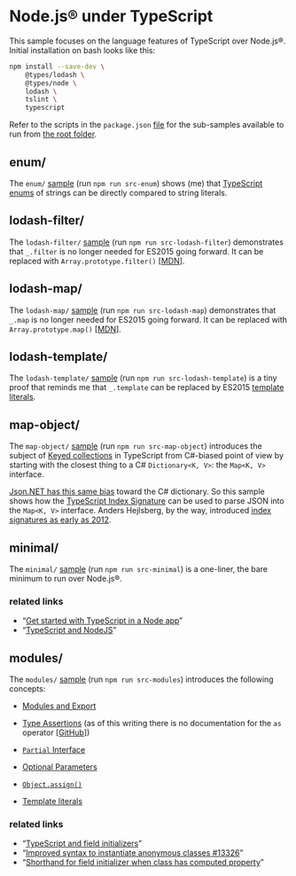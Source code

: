 # Node.js® under TypeScript

This sample focuses on the language features of TypeScript over Node.js®. Initial installation on bash looks like this:

```bash
npm install --save-dev \
    @types/lodash \
    @types/node \
    lodash \
    tslint \
    typescript
```

Refer to the scripts in the `package.json` [file](./package.json) for the sub-samples available to run from [the root folder](../typescript).

## enum/

The `enum/` [sample](./src/enum) (run `npm run src-enum`) shows (me) that [TypeScript enums](https://www.typescriptlang.org/docs/handbook/enums.html) of strings can be directly compared to string literals.

## lodash-filter/

The `lodash-filter/` [sample](./src/lodash-filter) (run `npm run src-lodash-filter`) demonstrates that `_.filter` is no longer needed for ES2015 going forward. It can be replaced with `Array.prototype.filter()` [[MDN](https://developer.mozilla.org/en-US/docs/Web/JavaScript/Reference/Global_Objects/Array/filter)].

## lodash-map/

The `lodash-map/` [sample](./src/lodash-map) (run `npm run src-lodash-map`) demonstrates that `_.map` is no longer needed for ES2015 going forward. It can be replaced with `Array.prototype.map()` [[MDN](https://developer.mozilla.org/en-US/docs/Web/JavaScript/Reference/Global_Objects/Array/map)].

## lodash-template/

The `lodash-template/` [sample](./src/lodash-template) (run `npm run src-lodash-template`) is a tiny proof that reminds me that `_.template` can be replaced by ES2015 [template literals](https://developer.mozilla.org/en-US/docs/Web/JavaScript/Reference/Template_literals).

## map-object/

The `map-object/` [sample](./src/map-object) (run `npm run src-map-object`) introduces the subject of [Keyed collections](https://developer.mozilla.org/en-US/docs/Web/JavaScript/Guide/Keyed_collections) in TypeScript from C#-biased point of view by starting with the closest thing to a C# `Dictionary<K, V>`: the `Map<K, V>` interface.

[Json.NET has this same bias](https://www.newtonsoft.com/json/help/html/SerializeDictionary.htm) toward the C# dictionary. So this sample shows how the [TypeScript Index Signature](https://basarat.gitbooks.io/typescript/docs/types/index-signatures.html) can be used to parse JSON into the `Map<K, V>` interface. Anders Hejlsberg, by the way, introduced [index signatures as early as 2012](https://typescript.codeplex.com/discussions/398359).

## minimal/

The `minimal/` [sample](./src/minimal) (run `npm run src-minimal`) is a one-liner, the bare minimum to run over Node.js®.

### related links

* “[Get started with TypeScript in a Node app](https://www.youtube.com/watch?v=kqUw3YnrPPI)”
* “[TypeScript and NodeJS](https://www.youtube.com/watch?v=KjmUKLPhV-M)”

## modules/

The `modules/` [sample](./src/modules) (run `npm run src-modules`) introduces the following concepts:

* [Modules and Export](https://www.typescriptlang.org/docs/handbook/modules.html)
* [Type Assertions](https://github.com/Microsoft/TypeScript/blob/master/doc/spec.md#416-type-assertions)
  (as of this writing there is no documentation for the `as` operator [[GitHub](https://github.com/Microsoft/TypeScript/pull/3564)])
* [`Partial` Interface](https://netbasal.com/getting-to-know-the-partial-type-in-typescript-ecfcfbc87cb6)

* [Optional Parameters](http://dotnetpattern.com/typescript-optional-parameters)
* [`Object.assign()`](https://developer.mozilla.org/en-US/docs/Web/JavaScript/Reference/Global_Objects/Object/assign)

* [Template literals](https://developer.mozilla.org/en-US/docs/Web/JavaScript/Reference/Template_literals)

### related links

* “[TypeScript and field initializers](https://stackoverflow.com/questions/14142071/typescript-and-field-initializers)”
* “[Improved syntax to instantiate anonymous classes #13326](https://github.com/Microsoft/TypeScript/issues/13326)”
* “[Shorthand for field initializer when class has computed property](https://stackoverflow.com/questions/46026629/shorthand-for-field-initializer-when-class-has-computed-property?noredirect=1&lq=1)”
